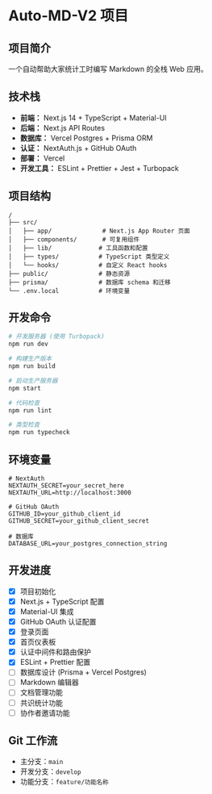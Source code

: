 # Auto-MD-V2 项目

## 项目简介

一个自动帮助大家统计工时编写 Markdown 的全栈 Web 应用。

## 技术栈

- **前端：** Next.js 14 + TypeScript + Material-UI
- **后端：** Next.js API Routes
- **数据库：** Vercel Postgres + Prisma ORM
- **认证：** NextAuth.js + GitHub OAuth
- **部署：** Vercel
- **开发工具：** ESLint + Prettier + Jest + Turbopack

## 项目结构

```
/
├── src/
│   ├── app/              # Next.js App Router 页面
│   ├── components/       # 可复用组件
│   ├── lib/             # 工具函数和配置
│   ├── types/           # TypeScript 类型定义
│   └── hooks/           # 自定义 React hooks
├── public/              # 静态资源
├── prisma/              # 数据库 schema 和迁移
└── .env.local           # 环境变量
```

## 开发命令

```bash
# 开发服务器 (使用 Turbopack)
npm run dev

# 构建生产版本
npm run build

# 启动生产服务器
npm start

# 代码检查
npm run lint

# 类型检查
npm run typecheck
```

## 环境变量

```env
# NextAuth
NEXTAUTH_SECRET=your_secret_here
NEXTAUTH_URL=http://localhost:3000

# GitHub OAuth
GITHUB_ID=your_github_client_id
GITHUB_SECRET=your_github_client_secret

# 数据库
DATABASE_URL=your_postgres_connection_string
```

## 开发进度

- [x] 项目初始化
- [x] Next.js + TypeScript 配置
- [x] Material-UI 集成
- [x] GitHub OAuth 认证配置
- [x] 登录页面
- [x] 首页仪表板
- [x] 认证中间件和路由保护
- [x] ESLint + Prettier 配置
- [ ] 数据库设计 (Prisma + Vercel Postgres)
- [ ] Markdown 编辑器
- [ ] 文档管理功能
- [ ] 共识统计功能
- [ ] 协作者邀请功能

## Git 工作流

- 主分支：`main`
- 开发分支：`develop`
- 功能分支：`feature/功能名称`
